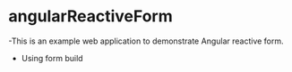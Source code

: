 # angularReactiveForm
-This is an example web application to demonstrate Angular reactive form.
- Using form build